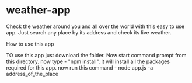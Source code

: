 # weather-app
Check the weather around you and all over the world with this easy to use app. Just search any place by its address and check its live weather.

How to use this app

TO use this app just download the folder.
Now start command prompt from this directory.
now type - "npm install". it will install all the packages required for this app.
now run this command - node app.js -a address_of_the_place
